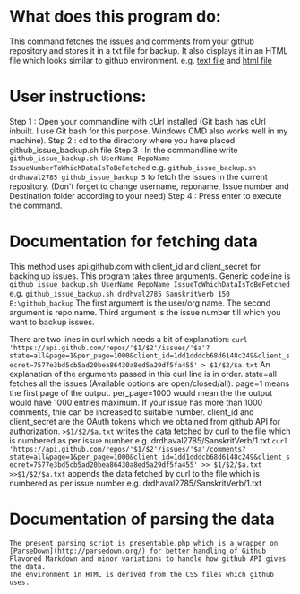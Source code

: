 # What does this program do:
This command fetches the issues and comments from your github repository and stores it in a txt file for backup. It also displays it in an HTML file which looks similar to github environment.
e.g. [text file](http://drdhaval2785.github.io/github_issue_backup/sanskrit-lexicon/CORRECTIONS/2.txt) and [html file](http://drdhaval2785.github.io/github_issue_backup/sanskrit-lexicon/CORRECTIONS/html/2.html)

# User instructions:
Step 1 : Open your commandline with cUrl installed (Git bash has cUrl inbuilt. I use Git bash for this purpose. Windows CMD also works well in my machine).
Step 2 : cd to the directory where you have placed github_issue_backup.sh file
Step 3 : In the commandline write `github_issue_backup.sh UserName RepoName IssueNumberToWhichDataIsToBeFetched`
e.g. `github_issue_backup.sh drdhaval2785 github_issue_backup 5` to fetch the issues in the current repository.
(Don't forget to change username, reponame, Issue number and Destination folder according to your need)
Step 4 : Press enter to execute the command.

# Documentation for fetching data
This method uses api.github.com with client_id and client_secret for backing up issues. This program takes three arguments.
Generic codeline is `github_issue_backup.sh UserName RepoName IssueToWhichDataIsToBeFetched`
e.g. `github_issue_backup.sh drdhval2785 SanskritVerb 150 E:\github_backup`
The first argument is the user/org name. The second argument is repo name. Third argument is the issue number till which you want to backup issues.

There are two lines in curl which needs a bit of explanation:
```curl 'https://api.github.com/repos/'$1/$2'/issues/'$a'?state=all&page=1&per_page=1000&client_id=1dd1dddcb68d6148c249&client_secret=7577e3bd5cb5ad20bea86430a8ed5a29df5fa455' > $1/$2/$a.txt```
   An explanation of the arguments passed in this curl line is in order.
   state=all fetches all the issues (Available options are open/closed/all).
   page=1 means the first page of the output.
   per_page=1000 would mean the the output would have 1000 entries maximum. If your issue has more than 1000 comments, thie can be increased to suitable number.
   client_id and client_secret are the OAuth tokens which we obtained from github API for authorization.
   `>$1/$2/$a.txt` writes the data fetched by curl to the file which is numbered as per issue number e.g. drdhaval2785/SanskritVerb/1.txt
```curl 'https://api.github.com/repos/'$1/$2'/issues/'$a'/comments?state=all&page=1&per_page=1000&client_id=1dd1dddcb68d6148c249&client_secret=7577e3bd5cb5ad20bea86430a8ed5a29df5fa455' >> $1/$2/$a.txt```
   `>>$1/$2/$a.txt` appends the data fetched by curl to the file which is numbered as per issue number e.g. drdhaval2785/SanskritVerb/1.txt

# Documentation of parsing the data
	The present parsing script is presentable.php which is a wrapper on [ParseDown](http://parsedown.org/) for better handling of Github Flavored Markdown and minor variations to handle how github API gives the data.
	The environment in HTML is derived from the CSS files which github uses.